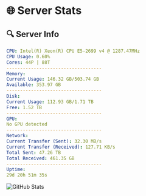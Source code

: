 # 🌐 Server Stats
## 🔍 Server Info
```yaml
CPU: Intel(R) Xeon(R) CPU E5-2699 v4 @ 1287.47MHz
CPU Usage: 0.60%
Cores: 44P | 88T
-----------------------------------
Memory:
Current Usage: 146.32 GB/503.74 GB
Available: 353.97 GB
-----------------------------------
Disk:
Current Usage: 112.93 GB/1.71 TB
Free: 1.52 TB
-----------------------------------
GPU:
No GPU detected
-----------------------------------
Network:
Current Transfer (Sent): 32.30 MB/s
Current Transfer (Received): 127.71 KB/s
Total Sent: 47.26 TB
Total Received: 461.35 GB
-----------------------------------
Uptime:
29d 20h 51m 35s
```
![GitHub Stats](https://img.shields.io/badge/Updated-2025-04-06_18:14:24-blue)